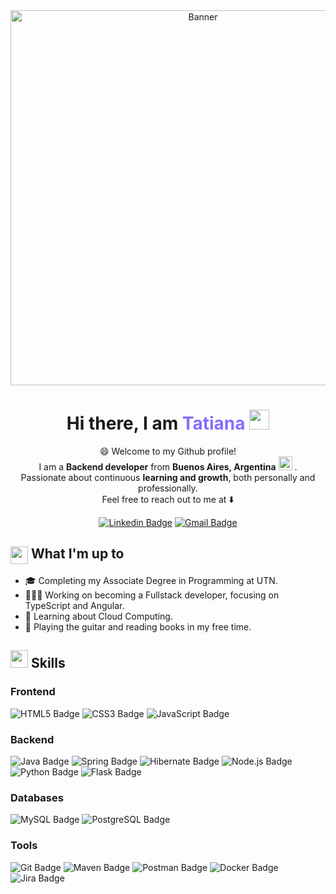 <div align="center">
  <img  width=600px align="center" alt="Banner" src="https://user-images.githubusercontent.com/74038190/212750155-3ceddfbd-19d3-40a3-87af-8d329c8323c4.gif" />


  <h1>Hi there, I am <span style="color:#836FFF;">Tatiana</span>
    <img src="https://media.giphy.com/media/hvRJCLFzcasrR4ia7z/giphy.gif" width="32">
  </h1>

  <p>😄 Welcome to my Github profile!<br />
  I am a <b>Backend developer</b> from <b>Buenos Aires, Argentina</b>
  <img 
    src="https://upload.wikimedia.org/wikipedia/commons/d/da/Flag_of_Argentina-Animated.gif" 
    width="22" /> 
  .<br />
  Passionate about continuous <b>learning and growth</b>, both personally and professionally. <br /> Feel free to reach out to me at ⬇️</p>

  [![Linkedin Badge](https://img.shields.io/badge/-gutierreztatiana-blue?style=flat-square&logo=Linkedin&logoColor=white&link=https://www.linkedin.com/in/jignesh-patel-63279b190/)](https://www.linkedin.com/in/gutierrez-tatiana/)
  [![Gmail Badge](https://img.shields.io/badge/-tatiana7gutierrez@gmail.com-c14438?style=flat-square&logo=Gmail&logoColor=white&link=tatiana7gutierrez@gmail.com)](tatiana7gutierrez@gmail.com) 
</div>

<!-- What I'm up to-->
<div>
    <h2>
      <img align="center"
           src="https://emojis.slackmojis.com/emojis/images/1584726375/8272/blob-cool.gif?1584726375" width="28" 
      />
      What I'm up to
    </h2>
    <ul>
        <li>🎓 Completing my Associate Degree in Programming at UTN.</li>
        <li>👨🏻‍💻 Working on becoming a Fullstack developer, focusing on TypeScript and Angular.</li>
        <li>🧐 Learning about Cloud Computing.</li>
        <li>💙 Playing the guitar and reading books in my free time.</li>
    </ul>
</div>


<!-- Skills -->
<div>
    <h2><img src = "https://media2.giphy.com/media/QssGEmpkyEOhBCb7e1/giphy.gif?cid=ecf05e47a0n3gi1bfqntqmob8g9aid1oyj2wr3ds3mg700bl&rid=giphy.gif" width = 28px> Skills</h2>
    <div>
        <h3>Frontend</h2>
        <img alt="HTML5 Badge" src="https://img.shields.io/badge/-HTML5-000000?style=flat&logo=HTML5">
        <img alt="CSS3 Badge" src="https://img.shields.io/badge/-CSS3-000000?style=flat&logo=CSS3&logoColor=1572B6">
        <img alt="JavaScript Badge" src="https://img.shields.io/badge/-JavaScript-000000?style=flat&logo=JavaScript">
    </div>
    <div>
        <h3>Backend</h2>
        <img alt="Java Badge" src="https://img.shields.io/badge/-Java-000000?style=flat&logo=openjdk&logoColor=ED8B00">
        <img alt="Spring Badge" src="https://img.shields.io/badge/-Spring-000000?style=flat&logo=spring&logoColor=6DB33F?">
        <img alt="Hibernate Badge" src="https://img.shields.io/badge/Hibernate-000000?style=flat&logo=Hibernate&logoColor=59666C">
        <img alt="Node.js Badge" src="https://img.shields.io/badge/-Node.js-000000?style=flat&logo=node.js&logoColor=43853D">
        <img alt="Python Badge" src="https://img.shields.io/badge/-Python-000000?style=flat&logo=python">
        <img alt="Flask Badge" src="https://img.shields.io/badge/-Flask-000000?style=flat&logo=Flask"> 
    </div>
     <div>
        <h3>Databases</h2>
        <img alt="MySQL Badge" src="https://img.shields.io/badge/-MySQL-000000?style=flat&logo=MySQL">
        <img alt="PostgreSQL Badge" src="https://img.shields.io/badge/-PostgreSQL-000000?style=flat&logo=postgresql&logoColor=316192">
    </div>
    <div>
        <h3>Tools</h2>
        <img alt="Git Badge" src="https://img.shields.io/badge/-Git-000000?style=flat&logo=git&logoColor=F05032">
        <img alt="Maven Badge" src="https://img.shields.io/badge/Maven-000000?style=flat&logo=Apache%20Maven&logoColor=C71A36">
        <img alt="Postman Badge" src="https://img.shields.io/badge/Postman-000000?style=flat&logo=postman&logoColor=FF6C37">
        <img alt="Docker Badge" src="https://img.shields.io/badge/Docker-000000.svg?flat&logo=docker&logoColor=%230db7ed">
        <img alt="Jira Badge" src="https://img.shields.io/badge/Jira-000000?style=flat&logo=Jira&logoColor=0052CC">  
    </div>
</div>

